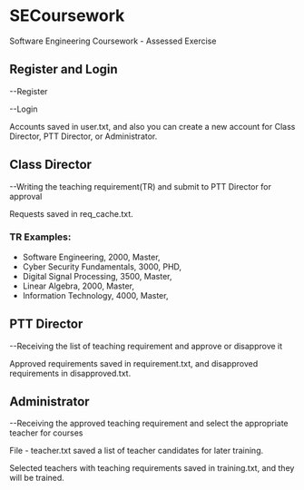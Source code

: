 # SECoursework
Software Engineering Coursework - Assessed Exercise

## Register and Login
--Register 

--Login

Accounts saved in user.txt, and also you can create a new account for Class Director, PTT Director, or Administrator.

## Class Director
--Writing the teaching requirement(TR) and submit to PTT Director for approval 

Requests saved in req_cache.txt.

### TR Examples:
* Software Engineering, 2000, Master, 	
* Cyber Security Fundamentals, 3000, PHD, 		
* Digital Signal Processing, 3500, Master, 
* Linear Algebra, 2000, Master, 
* Information Technology, 4000, Master, 

## PTT Director
--Receiving the list of teaching requirement and approve or disapprove it

Approved requirements saved in requirement.txt, and disapproved requirements in disapproved.txt.

## Administrator
--Receiving the approved teaching requirement and select the appropriate teacher for courses

File - teacher.txt saved a list of teacher candidates for later training.

Selected teachers with teaching requirements saved in training.txt, and they will be trained.



